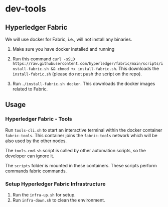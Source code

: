 # dev-tools

## Hyperledger Fabric

We will use docker for Fabric, i.e., will not install any binaries.

1. Make sure you have docker installed and running

2. Run this command 
`curl -sSLO https://raw.githubusercontent.com/hyperledger/fabric/main/scripts/install-fabric.sh && chmod +x install-fabric.sh`. This downloads the `install-fabric.sh` (please do not push the script on the repo).

3. Run `./install-fabric.sh docker`. This downloads the docker images related to Fabric.

## Usage

### Hyperledger Fabric - Tools

Run `tools-cli.sh` to start an interactive terminal within the docker container `fabric-tools`. This container joins the `fabric-tools` network which will be also used by the other nodes. 

The `tools-cmd.sh` script is called by other automation scripts, so the developer can ignore it.

The `scripts` folder is mounted in these containers. These scripts perform commands fabric commands.

### Setup Hyperledger Fabric Infrastructure

1. Run the `infra-up.sh` for setup.
2. Run `infra-down.sh` to clean the environment.

